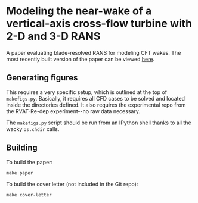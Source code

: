 # Modeling the near-wake of a vertical-axis cross-flow turbine with 2-D and 3-D RANS

A paper evaluating blade-resolved RANS for modeling CFT wakes. The most recently
built version of the paper can be viewed
[here](https://drive.google.com/file/d/0BwMVIAlxIxfZX3ItY3lZcm5zYVE/view?usp=sharing).


## Generating figures

This requires a very specific setup, which is outlined at the top of
`makefigs.py`. Basically, it requires all CFD cases to be solved and located
inside the directories defined. It also requires the experimental repo from
the RVAT-Re-dep experiment--no raw data necessary.

The `makefigs.py` script should be run from an IPython shell thanks to all the
wacky `os.chdir` calls.


## Building

To build the paper:

    make paper

To build the cover letter (not included in the Git repo):

    make cover-letter
